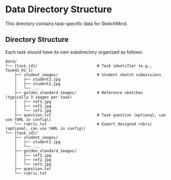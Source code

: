 # Data Directory Structure

This directory contains task-specific data for SketchMind.

## Directory Structure

Each task should have its own subdirectory organized as follows:

```
data/
└── {task_id}/                          # Task identifier (e.g., Task42_R1_1)
    ├── student_images/                 # Student sketch submissions
    │   ├── student1.jpg
    │   ├── student2.jpg
    │   └── ...
    ├── golden_standard_images/         # Reference sketches (typically 3 images per task)
    │   ├── ref1.jpg
    │   ├── ref2.jpg
    │   └── ref3.jpg
    ├── question.txt                    # Task question (optional, can use YAML in config\)
    └── rubric.txt                      # Expert designed rubric (optional, can use YAML in config\)
└── {task_id}/  
    ├── student_images/   
    │   ├── student1.jpg
    │   └── ...
    ├── golden_standard_images/   
    │   ├── ref1.jpg
    │   ├── ref2.jpg
    │   └── ref3.jpg
    ├── question.txt  
    └── rubric.txt  
```
